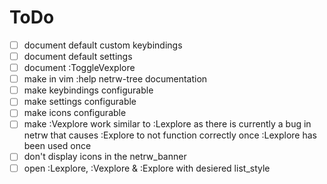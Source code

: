 # ToDo

- [ ] document default custom keybindings
- [ ] document default settings
- [ ] document :ToggleVexplore
- [ ] make in vim :help netrw-tree documentation
- [ ] make keybindings configurable
- [ ] make settings configurable
- [ ] make icons configurable
- [ ] make :Vexplore work similar to :Lexplore as there is currently a bug in netrw that causes :Explore to not function correctly once :Lexplore has been used once
- [ ] don't display icons in the netrw_banner
- [ ] open :Lexplore, :Vexplore & :Explore with desiered list_style

